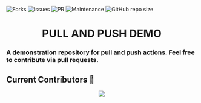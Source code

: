 ![Forks](https://img.shields.io/github/forks/ACM-SIGKDD-SRM-KTR-STUDENT-CHAPTER/PULL_PR_DEMO.svg)
![Issues](https://img.shields.io/github/issues/ACM-SIGKDD-SRM-KTR-STUDENT-CHAPTER/PULL_PR_DEMO.svg)
![PR](https://img.shields.io/github/issues-pr/ACM-SIGKDD-SRM-KTR-STUDENT-CHAPTER/PULL_PR_DEMO.svg)
![Maintenance](https://img.shields.io/badge/Maintained%3F-yes-green.svg)
![GitHub repo size](https://img.shields.io/github/repo-size/ACM-SIGKDD-SRM-KTR-STUDENT-CHAPTER/PULL_PR_DEMO)

  <h1 align="center">PULL AND PUSH DEMO</h1>

  ### A demonstration repository for pull and push actions. Feel free to contribute via pull requests.
  
 ## Current Contributors 🔻
<div align="center">
  <img src="https://contrib.rocks/image?repo=ACM-SIGKDD-SRM-KTR-STUDENT-CHAPTER/PULL_PR_DEMO" />
</div>

